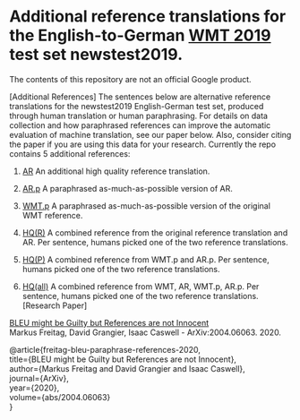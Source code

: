 # Additional reference translations for the English-to-German [WMT 2019](http://www.statmt.org/wmt19/) test set newstest2019.

The contents of this repository are not an official Google product.

[Additional References]
The sentences below are alternative reference translations for the newstest2019 English-German test set, produced through human translation or human paraphrasing. For details on data collection and how paraphrased references can improve the automatic evaluation of machine translation, see our paper below. Also, consider citing the paper if you are using this data for your research.
Currently the repo contains 5 additional references:

1. [AR](wmt19/ende/wmt19-ende-ar.ref) An additional high quality reference translation.

2. [AR.p](wmt19/ende/wmt19-ende-arp.ref) A paraphrased as-much-as-possible version of AR.

3. [WMT.p](wmt19/ende/wmt19-ende-wmtp.ref) A paraphrased as-much-as-possible version of the original WMT reference.

4. [HQ(R)](wmt19/ende/wmt19-ende-hqr.ref) A combined reference from the original reference translation and AR. Per sentence, humans picked one of the two reference translations.

5. [HQ(P)](wmt19/ende/wmt19-ende-hqp.ref) A combined reference from WMT.p and AR.p. Per sentence, humans picked one of the two reference translations.

6. [HQ(all)](wmt19/ende/wmt19-ende-hqall.ref) A combined reference from WMT, AR, WMT.p, AR.p. Per sentence, humans picked one of the two reference translations.
[Research Paper]

[BLEU might be Guilty but References are not Innocent](https://arxiv.org/abs/2004.06063)  
Markus Freitag, David Grangier, Isaac Caswell - ArXiv:2004.06063. 2020.

@article{freitag-bleu-paraphrase-references-2020,  
    title={BLEU might be Guilty but References are not Innocent},  
    author={Markus Freitag and David Grangier and Isaac Caswell},  
    journal={ArXiv},  
    year={2020},  
    volume={abs/2004.06063}  
}
